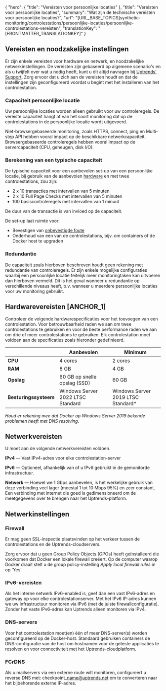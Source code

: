 {
  "hero": {
    "title": "Vereisten voor persoonlijke locaties"
  },
  "title": "Vereisten voor persoonlijke locaties",
  "summary": "Wat zijn de technische vereisten voor persoonlijke locaties?",
  "url": "[URL_BASE_TOPICS]synthetic-monitoring/controlestations/persoonlijke-locaties/persoonlijke-controlestations-vereisten",
  "translationKey": "[FRONTMATTER_TRANSLATIONKEY]"
}

## Vereisten en noodzakelijke instellingen

Er zijn enkele vereisten voor hardware en netwerk, en noodzakelijke netwerkinstellingen. De vereisten zijn gebaseerd op algemene scenario's en als u twijfelt over wat u nodig heeft, kunt u dit altijd navragen bij [Uptrends' Support]([LINK_URL_1]). Zorg ervoor dat u zich aan de vereisten houdt en dat de instellingen zijn geconfigureerd voordat u begint met het installeren van het controlestation.

### Capaciteit persoonlijke locatie

Uw persoonlijke locaties worden alleen gebruikt voor uw controleregels. De vereiste capaciteit hangt af van het soort monitoring dat op de controlestations in de persoonlijke locatie wordt uitgevoerd.

Niet-browsergebaseerde monitoring, zoals HTTPS, connect, ping en Multi-step API hebben vooral impact op de beschikbare netwerkcapaciteit. Browsergebaseerde controleregels hebben vooral impact op de servercapaciteit (CPU, geheugen, disk I/O).

### Berekening van een typische capaciteit 

De typische capaciteit voor een aanbevolen set-up van een persoonlijke locatie, bij gebruik van de aanbevolen [hardware]([LINK_URL_2]) en met twee controlestations, zou zijn:

- 2 x 10 transacties met intervallen van 5 minuten
- 2 x 10 Full Page Checks met intervallen van 5 minuten
- 100 basiscontroleregels met intervallen van 1 minuut

De duur van de transactie is van invloed op de capaciteit.

De set-up laat ruimte voor:

- Bevestigen van [onbevestigde foute]([LINK_URL_3])
- Onderhoud van een van de controlestations, bijv. om containers of de Docker host te upgraden

### Redundantie

De capaciteit zoals hierboven beschreven houdt geen rekening met redundantie van controleregels. Er zijn enkele mogelijke configuraties waarbij een persoonlijke locatie feitelijk meer monitoringtaken kan uitvoeren dan hierboven vermeld. Dit is het geval wanneer u redundantie op verschillende niveaus heeft, b.v. wanneer u meerdere persoonlijke locaties voor uw monitoring gebruikt.

## Hardwarevereisten [ANCHOR_1]

Controleer de volgende hardwarespecificaties voor het toevoegen van een controlestation. Voor betrouwbaarheid raden we aan om twee controlestations te gebruiken en voor de beste performance raden we aan om drie of meer controlestations te gebruiken. Elk controlestation moet voldoen aan de specificaties zoals hieronder gedefinieerd. 

|   | Aanbevolen | Minimum |
| --- | --- | --- |
| **CPU** | 4 cores | 2 cores |
| **RAM** | 8 GB | 4 GB |
| **Opslag** | 60 GB op snelle opslag (SSD) | 60 GB |
| **Besturingssysteem** | Windows Server 2022 LTSC Standard | Windows Server 2019 LTSC Standard* |

*Houd er rekening mee dat Docker op Windows Server 2019 bekende problemen heeft met DNS resolving*.

## Netwerkvereisten

U moet aan de volgende netwerkvereisten voldoen.

**IPv4** — Vast IPv4-adres voor elke controlestation-server  

**IPv6** — Optioneel, afhankelijk van of u IPv6 gebruikt in de gemonitorde infrastructuur. 

**Netwerk** — Hoewel we 1 Gbps aanbevelen, is het werkelijke gebruik van deze verbinding veel lager (meestal 1 tot 10 Mbps 95%) en zeer constant. 
Een verbinding met internet die goed is gedimensioneerd om de meetgegevens over te brengen naar het Uptrends-platform. 


## Netwerkinstellingen

### Firewall

Er mag geen SSL-inspectie plaatsvinden op het verkeer tussen de controlestations en de Uptrends-cloudservers.

Zorg ervoor dat u geen Group Policy Objects (GPOs) heeft geïnstalleerd die voorkomen dat Docker een lokale firewall creëert. Op de computer waarop Docker draait stelt u de group policy-instelling *Apply local firewall rules* in op 'Yes'.

### IPv6-vereisten

Als het interne netwerk IPv6-enabled is, geef dan een vast IPv6-adres en gateway op voor elke controlestationserver. Met het IPv6 IP-adres kunnen we uw infrastructuur monitoren via IPv6 (met de juiste firewallconfiguratie). Zonder het vaste IPv6-adres kan Uptrends alleen monitoren via IPv4.

### DNS-servers

Voor het controlestation moet(en) één of meer DNS-server(s) worden geconfigureerd op de Docker-host. Standaard gebruiken containers de DNS-configuratie van de host om hostnamen voor de geteste applicaties te resolven en voor connectiviteit met het Uptrends-cloudplatform. 

### FCrDNS

Als u mailservers via een externe route wilt monitoren, configureert u reverse DNS met: checkpoint\_name@uptrends.net om te converteren naar het bijbehorende externe IP-adres.
